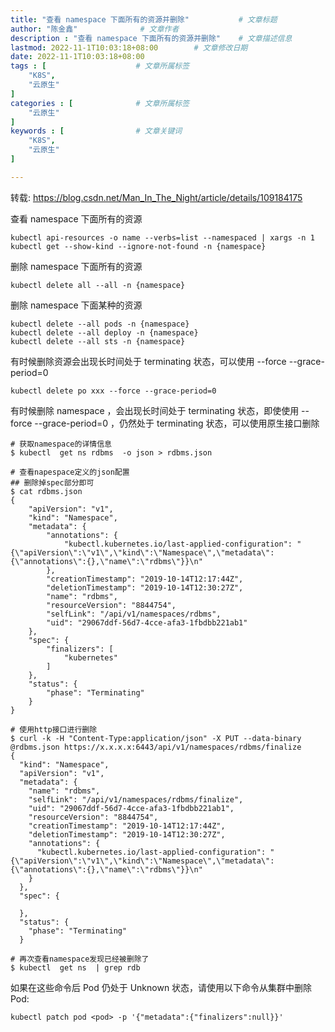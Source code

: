 ```yaml
---
title: "查看 namespace 下面所有的资源并删除"           # 文章标题
author: "陈金鑫"              # 文章作者
description : "查看 namespace 下面所有的资源并删除"    # 文章描述信息
lastmod: 2022-11-1T10:03:18+08:00        # 文章修改日期
date: 2022-11-1T10:03:18+08:00
tags : [                    # 文章所属标签
    "K8S",
    "云原生"
]
categories : [              # 文章所属标签
    "云原生"
]
keywords : [                # 文章关键词
    "K8S",
    "云原生"
]

---
```

转载: https://blog.csdn.net/Man_In_The_Night/article/details/109184175


查看 namespace 下面所有的资源
```
kubectl api-resources -o name --verbs=list --namespaced | xargs -n 1 kubectl get --show-kind --ignore-not-found -n {namespace}
```

删除 namespace 下面所有的资源
```
kubectl delete all --all -n {namespace}
```

删除 namespace 下面某种的资源
```
kubectl delete --all pods -n {namespace}
kubectl delete --all deploy -n {namespace}
kubectl delete --all sts -n {namespace}
```

有时候删除资源会出现长时间处于 terminating 状态，可以使用 --force --grace-period=0
```
kubectl delete po xxx --force --grace-period=0 
```

有时候删除 namespace ，会出现长时间处于 terminating 状态，即使使用 --force --grace-period=0 ，仍然处于 terminating 状态，可以使用原生接口删除
```
# 获取namespace的详情信息
$ kubectl  get ns rdbms  -o json > rdbms.json

# 查看napespace定义的json配置
## 删除掉spec部分即可
$ cat rdbms.json
{
    "apiVersion": "v1",
    "kind": "Namespace",
    "metadata": {
        "annotations": {
            "kubectl.kubernetes.io/last-applied-configuration": "{\"apiVersion\":\"v1\",\"kind\":\"Namespace\",\"metadata\":{\"annotations\":{},\"name\":\"rdbms\"}}\n"
        },
        "creationTimestamp": "2019-10-14T12:17:44Z",
        "deletionTimestamp": "2019-10-14T12:30:27Z",
        "name": "rdbms",
        "resourceVersion": "8844754",
        "selfLink": "/api/v1/namespaces/rdbms",
        "uid": "29067ddf-56d7-4cce-afa3-1fbdbb221ab1"
    },
    "spec": {
        "finalizers": [
            "kubernetes"
        ]
    },
    "status": {
        "phase": "Terminating"
    }
}

# 使用http接口进行删除
$ curl -k -H "Content-Type:application/json" -X PUT --data-binary @rdbms.json https://x.x.x.x:6443/api/v1/namespaces/rdbms/finalize
{
  "kind": "Namespace",
  "apiVersion": "v1",
  "metadata": {
    "name": "rdbms",
    "selfLink": "/api/v1/namespaces/rdbms/finalize",
    "uid": "29067ddf-56d7-4cce-afa3-1fbdbb221ab1",
    "resourceVersion": "8844754",
    "creationTimestamp": "2019-10-14T12:17:44Z",
    "deletionTimestamp": "2019-10-14T12:30:27Z",
    "annotations": {
      "kubectl.kubernetes.io/last-applied-configuration": "{\"apiVersion\":\"v1\",\"kind\":\"Namespace\",\"metadata\":{\"annotations\":{},\"name\":\"rdbms\"}}\n"
    }
  },
  "spec": {

  },
  "status": {
    "phase": "Terminating"
  }

# 再次查看namespace发现已经被删除了
$ kubectl  get ns  | grep rdb
```

如果在这些命令后 Pod 仍处于 Unknown 状态，请使用以下命令从集群中删除 Pod:
```
kubectl patch pod <pod> -p '{"metadata":{"finalizers":null}}'
```
